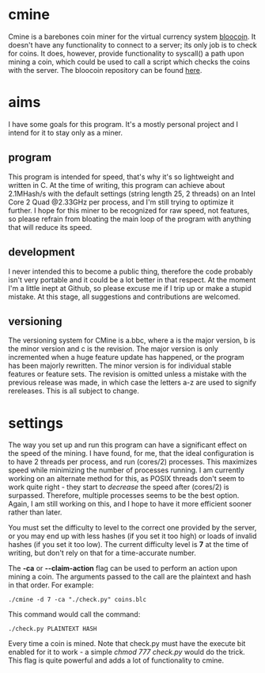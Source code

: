 cmine
=====
Cmine is a barebones coin miner for the virtual currency system [bloocoin](http://bloocoin.org/). It doesn't have any functionality to connect to a server; its only job is to check for coins. It does, however, provide functionality to syscall() a path upon mining a coin, which could be used to call a script which checks the coins with the server.
The bloocoin repository can be found [here](https://github.com/bloocoin).

aims
====
I have some goals for this program. It's a mostly personal project and I intend for it to stay only as a miner.

program
-------
This program is intended for speed, that's why it's so lightweight and written in C. At the time of writing, this program can achieve about 2.1MHash/s with the default settings (string length 25, 2 threads) on an Intel Core 2 Quad @2.33GHz per process, and I'm still trying to optimize it further. I hope for this miner to be recognized for raw speed, not features, so please refrain from bloating the main loop of the program with anything that will reduce its speed.

development
-----------
I never intended this to become a public thing, therefore the code probably isn't very portable and it could be a lot better in that respect. At the moment I'm a little inept at Github, so please excuse me if I trip up or make a stupid mistake. At this stage, all suggestions and contributions are welcomed.

versioning
---------
The versioning system for CMine is a.bbc, where a is the major version, b is the minor version and c is the revision. The major version is only incremented when a huge feature update has happened, or the program has been majorly rewritten. The minor version is for individual stable features or feature sets. The revision is omitted unless a mistake with the previous release was made, in which case the letters a-z are used to signify rereleases. This is all subject to change.

settings
========
The way you set up and run this program can have a significant effect on the speed of the mining. I have found, for me, that the ideal configuration is to have 2 threads per process, and run (cores/2) processes. This maximizes speed while minimizing the number of processes running. I am currently working on an alternate method for this, as POSIX threads don't seem to work quite right - they start to *decrease* the speed after (cores/2) is surpassed. Therefore, multiple processes seems to be the best option. Again, I am still working on this, and I hope to have it more efficient sooner rather than later.

You must set the difficulty to level to the correct one provided by the server, or you may end up with less hashes (if you set it too high) or loads of invalid hashes (if you set it too low). The current difficulty level is **7** at the time of writing, but don't rely on that for a time-accurate number.

The **-ca** or **--claim-action** flag can be used to perform an action upon mining a coin. The arguments passed to the call are the plaintext and hash in that order. For example:

    ./cmine -d 7 -ca "./check.py" coins.blc

This command would call the command:

    ./check.py PLAINTEXT HASH

Every time a coin is mined. Note that check.py must have the execute bit enabled for it to work - a simple *chmod 777 check.py* would do the trick. This flag is quite powerful and adds a lot of functionality to cmine.
